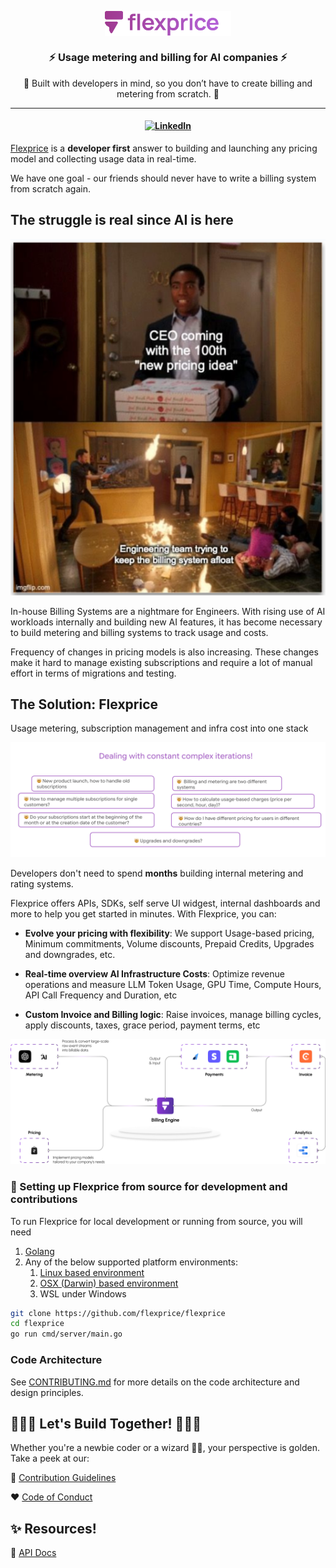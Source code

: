 <p align="center">
  <img align="center" src="./assets/flexprice logo.svg" height="40%" width="40%"  alt="fleprice logo"/>
</p>
<h3 align="center">
<b>
⚡️ Usage metering and billing for AI companies ⚡️
</b>
</h3 >
<p align="center">
🌟 Built with developers in mind, so you don’t have to create
billing and metering from scratch. 🌟
</p>

---

<h4 align="center">

[![LinkedIn](https://img.shields.io/badge/linkedin-%230077B5.svg?style=for-the-badge&logo=linkedin&logoColor=white)](https://www.linkedin.com/company/flexpriceio)

</h4>

[Flexprice](https://flexprice.io) is a **developer first** answer to building and launching any pricing model and collecting usage data in real-time.

We have one goal - our friends should never have to write a billing system from scratch again.

## The struggle is real since AI is here

<img src="./assets/struggle.png" alt="Record Replay Testing"/>

In-house Billing Systems are a nightmare for Engineers. With rising use of AI workloads internally and building new AI features, it has become necessary to build metering and billing systems to track usage and costs.

Frequency of changes in pricing models is also increasing. These changes make it hard to manage existing subscriptions and require a lot of manual effort in terms of migrations and testing.


## The Solution: Flexprice

Usage metering, subscription management and infra cost into one stack

<img src="./assets/complex-iterations.png" alt="Record Replay Testing"/>



Developers don't need to spend **months** building internal metering and rating systems. 

Flexprice offers APIs, SDKs, self serve UI widgest, internal dashboards and more to help you get started in minutes. With Flexprice, you can:

- **Evolve your pricing with flexibility**: We support Usage-based pricing, Minimum commitments, Volume discounts, Prepaid Credits, Upgrades and downgrades, etc.

- **Real-time overview AI Infrastructure Costs**: Optimize revenue operations and measure LLM Token Usage, GPU Time, Compute Hours, API Call Frequency and Duration, etc

- **Custom Invoice and Billing logic**: Raise invoices, manage billing cycles, apply discounts, taxes, grace period, payment terms, etc


<img src="./assets/open-arch.png" alt="Flexprice Dashboard"/>

### 🚀 Setting up Flexprice from source for development and contributions

To run Flexprice for local development or running from source, you will need

1. [Golang](https://go.dev/)
2. Any of the below supported platform environments:
    1. [Linux based environment](https://en.wikipedia.org/wiki/Comparison_of_Linux_distributions)
    2. [OSX (Darwin) based environment](https://en.wikipedia.org/wiki/MacOS)
    3. WSL under Windows

```bash
git clone https://github.com/flexprice/flexprice
cd flexprice
go run cmd/server/main.go
```

### Code Architecture

See [CONTRIBUTING.md](CONTRIBUTING.md) for more details on the code architecture and design principles.


## 👨🏻‍💻 Let's Build Together! 👩🏻‍💻

Whether you're a newbie coder or a wizard 🧙‍♀️, your perspective is golden. Take a peek at our:

📜 [Contribution Guidelines](CONTRIBUTING.md)

❤️ [Code of Conduct](CODE_OF_CONDUCT.md)


## ✨ Resources!

📖 [API Docs](https://docs.flexprice.io/)
